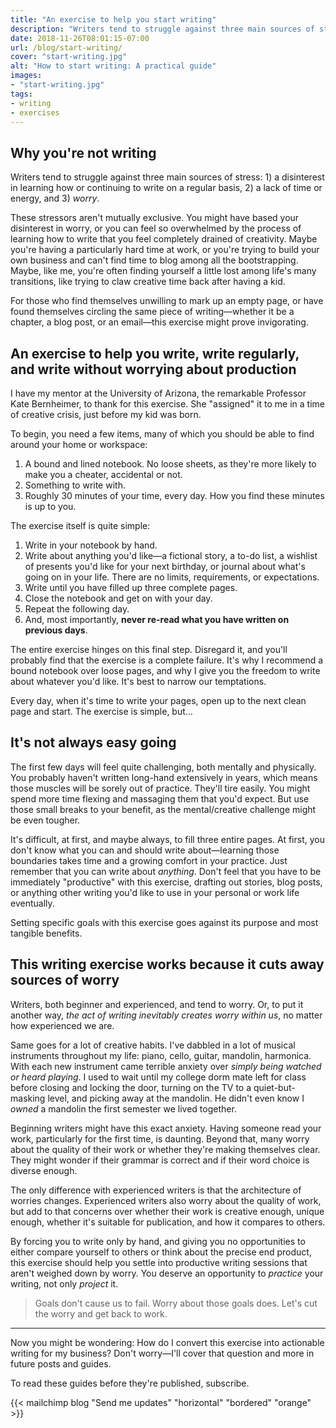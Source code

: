 ```yaml
---
title: "An exercise to help you start writing"
description: "Writers tend to struggle against three main sources of stress: 1) a disinterest in learning how or continuing to write on a regular basis, 2) a lack of time or energy, and 3) *worry*."
date: 2018-11-26T08:01:15-07:00
url: /blog/start-writing/
cover: "start-writing.jpg"
alt: "How to start writing: A practical guide"
images: 
- "start-writing.jpg"
tags: 
- writing
- exercises
---
```


## Why you're not writing

Writers tend to struggle against three main sources of stress: 1) a disinterest in learning how or continuing to write on a regular basis, 2) a lack of time or energy, and 3) *worry*.

These stressors aren't mutually exclusive. You might have based your disinterest in worry, or you can feel so overwhelmed by the process of learning how to write that you feel completely drained of creativity. Maybe you're having a particularly hard time at work, or you're trying to build your own business and can't find time to blog among all the bootstrapping. Maybe, like me, you're often finding yourself a little lost among life's many transitions, like trying to claw creative time back after having a kid.

For those who find themselves unwilling to mark up an empty page, or have found themselves circling the same piece of writing—whether it be a chapter, a blog post, or an email—this exercise might prove invigorating.


## An exercise to help you write, write regularly, and write without worrying about production

I have my mentor at the University of Arizona, the remarkable Professor Kate Bernheimer, to thank for this exercise. She "assigned" it to me in a time of creative crisis, just before my kid was born.

To begin, you need a few items, many of which you should be able to find around your home or workspace:

  1. A bound and lined notebook. No loose sheets, as they're more likely to make you a cheater, accidental or not.
  2. Something to write with.
  3. Roughly 30 minutes of your time, every day. How you find these minutes is up to you.

The exercise itself is quite simple:

  1. Write in your notebook by hand.
  2. Write about anything you'd like—a fictional story, a to-do list, a wishlist of presents you'd like for your next birthday, or journal about what's going on in your life. There are no limits, requirements, or expectations.
  3. Write until you have filled up three complete pages.
  4. Close the notebook and get on with your day.
  5. Repeat the following day.
  6. And, most importantly, **never re-read what you have written on previous days**.

The entire exercise hinges on this final step. Disregard it, and you'll probably find that the exercise is a complete failure. It's why I recommend a bound notebook over loose pages, and why I give you the freedom to write about whatever you'd like. It's best to narrow our temptations.

Every day, when it's time to write your pages, open up to the next clean page and start. The exercise is simple, but...


## It's not always easy going

The first few days will feel quite challenging, both mentally and physically. You probably haven't written long-hand extensively in years, which means those muscles will be sorely out of practice. They'll tire easily. You might spend more time flexing and massaging them that you'd expect. But use those small breaks to your benefit, as the mental/creative challenge might be even tougher.

It's difficult, at first, and maybe always, to fill three entire pages. At first, you don't know what you can and should write about—learning those boundaries takes time and a growing comfort in your practice. Just remember that you can write about *anything*. Don't feel that you have to be immediately "productive" with this exercise, drafting out stories, blog posts, or anything other writing you'd like to use in your personal or work life eventually.

Setting specific goals with this exercise goes against its purpose and most tangible benefits.


## This writing exercise works because it cuts away sources of worry

Writers, both beginner and experienced, and tend to worry. Or, to put it another way, *the act of writing inevitably creates worry within us*, no matter how experienced we are.

Same goes for a lot of creative habits. I've dabbled in a lot of musical instruments throughout my life: piano, cello, guitar, mandolin, harmonica. With each new instrument came terrible anxiety over *simply being watched or heard playing*. I used to wait until my college dorm mate left for class before closing and locking the door, turning on the TV to a quiet-but-masking level, and picking away at the mandolin. He didn't even know I *owned* a mandolin the first semester we lived together.

Beginning writers might have this exact anxiety. Having someone read your work, particularly for the first time, is daunting. Beyond that, many worry about the quality of their work or whether they're making themselves clear. They might wonder if their grammar is correct and if their word choice is diverse enough.

The only difference with experienced writers is that the architecture of worries changes. Experienced writers also worry about the quality of work, but add to that concerns over whether their work is creative enough, unique enough, whether it's suitable for publication, and how it compares to others.

By forcing you to write only by hand, and giving you no opportunities to either compare yourself to others or think about the precise end product, this exercise should help you settle into productive writing sessions that aren't weighed down by worry. You deserve an opportunity to *practice* your writing, not only *project* it.

> Goals don't cause us to fail. Worry about those goals does. Let's cut the worry and get back to work.

---

Now you might be wondering: How do I convert this exercise into actionable writing for my business? Don't worry—I'll cover that question and more in future posts and guides.

To read these guides before they're published, subscribe.

{{< mailchimp blog "Send me updates" "horizontal" "bordered" "orange" >}}